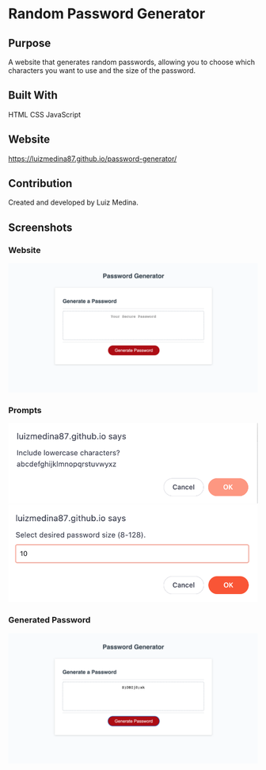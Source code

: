 # Random Password Generator

## Purpose
A website that generates random passwords, allowing you to choose which characters you want to use and the size of the password.

## Built With
HTML
CSS
JavaScript

## Website
https://luizmedina87.github.io/password-generator/

## Contribution
Created and developed by Luiz Medina.

## Screenshots

### Website
![alt text](https://github.com/luizmedina87/password-generator/blob/main/screenshots/website.png)

### Prompts
![alt text](https://github.com/luizmedina87/password-generator/blob/main/screenshots/char_prompt.png)
![alt text](https://github.com/luizmedina87/password-generator/blob/main/screenshots/size_prompt.png)

### Generated Password
![alt text](https://github.com/luizmedina87/password-generator/blob/main/screenshots/gen_password.png)
